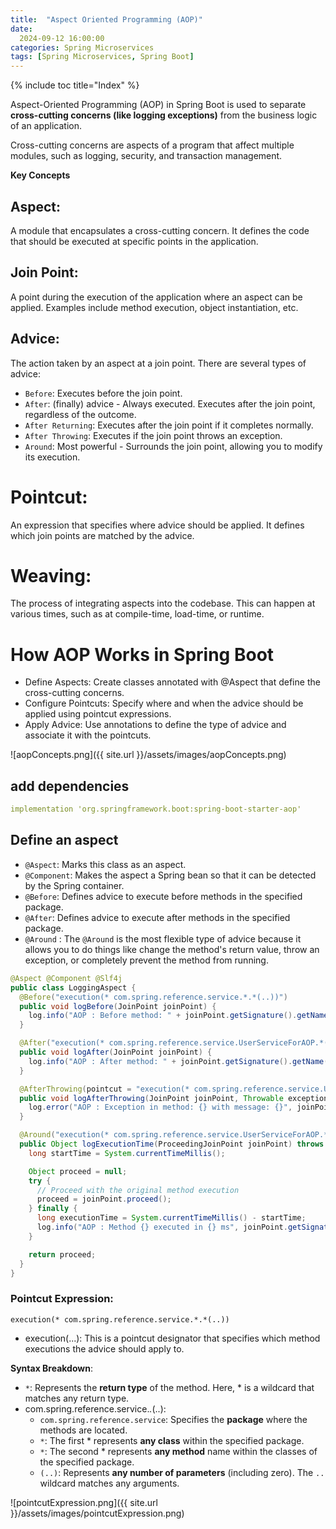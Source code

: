 ```yaml
---
title:  "Aspect Oriented Programming (AOP)"
date:  
  2024-09-12 16:00:00
categories: Spring Microservices
tags: [Spring Microservices, Spring Boot]
---
```

{% include toc title="Index" %}

Aspect-Oriented Programming (AOP) in Spring Boot is used to separate **cross-cutting concerns (like logging exceptions)** 
from the business logic of an application. 

Cross-cutting concerns are aspects of a program that affect multiple modules, such as logging, security, and transaction management.

**Key Concepts**
## Aspect: 
A module that encapsulates a cross-cutting concern. 
It defines the code that should be executed at specific points in the application.

## Join Point:
A point during the execution of the application where an aspect can be applied. 
Examples include method execution, object instantiation, etc.

## Advice: 
The action taken by an aspect at a join point. There are several types of advice:
- `Before`: Executes before the join point.
- `After`: (finally) advice - Always executed. Executes after the join point, regardless of the outcome.
- `After Returning`: Executes after the join point if it completes normally.
- `After Throwing`: Executes if the join point throws an exception.
- `Around`: Most powerful - Surrounds the join point, allowing you to modify its execution.

# Pointcut:
An expression that specifies where advice should be applied. It defines which join points are matched by the advice.

# Weaving: 
The process of integrating aspects into the codebase. 
This can happen at various times, such as at compile-time, load-time, or runtime.

# How AOP Works in Spring Boot
- Define Aspects: Create classes annotated with @Aspect that define the cross-cutting concerns.
- Configure Pointcuts: Specify where and when the advice should be applied using pointcut expressions.
- Apply Advice: Use annotations to define the type of advice and associate it with the pointcuts.

![aopConcepts.png]({{ site.url }}/assets/images/aopConcepts.png)

## add dependencies 
```yaml
implementation 'org.springframework.boot:spring-boot-starter-aop'
```

## Define an aspect
- `@Aspect`: Marks this class as an aspect.
- `@Component`: Makes the aspect a Spring bean so that it can be detected by the Spring container.
- `@Before`: Defines advice to execute before methods in the specified package.
- `@After`: Defines advice to execute after methods in the specified package.
- `@Around` : The `@Around` is the most flexible type of advice because it allows you to do things like 
change the method's return value, throw an exception, or completely prevent the method from running.

```java
@Aspect @Component @Slf4j
public class LoggingAspect {
  @Before("execution(* com.spring.reference.service.*.*(..))")
  public void logBefore(JoinPoint joinPoint) {
    log.info("AOP : Before method: " + joinPoint.getSignature().getName());
  }

  @After("execution(* com.spring.reference.service.UserServiceForAOP.*(..))") //Adding a specific Class
  public void logAfter(JoinPoint joinPoint) {
    log.info("AOP : After method: " + joinPoint.getSignature().getName());
  }

  @AfterThrowing(pointcut = "execution(* com.spring.reference.service.UserServiceForAOP.updateUserExceptionally(..))", throwing = "exception") //Adding a specific class and its specific method
  public void logAfterThrowing(JoinPoint joinPoint, Throwable exception) {
    log.error("AOP : Exception in method: {} with message: {}", joinPoint.getSignature().getName(), exception.getMessage());
  }

  @Around("execution(* com.spring.reference.service.UserServiceForAOP.*(..))")
  public Object logExecutionTime(ProceedingJoinPoint joinPoint) throws Throwable {
    long startTime = System.currentTimeMillis();

    Object proceed = null;
    try {
      // Proceed with the original method execution
      proceed = joinPoint.proceed();
    } finally {
      long executionTime = System.currentTimeMillis() - startTime;
      log.info("AOP : Method {} executed in {} ms", joinPoint.getSignature(), executionTime);
    }

    return proceed;
  }
}
```

### Pointcut Expression: 
`execution(* com.spring.reference.service.*.*(..))`

- execution(...): This is a pointcut designator that specifies which method executions the advice should apply to.

**Syntax Breakdown**:
- `*`: Represents the **return type** of the method. Here, * is a wildcard that matches any return type.
- com.spring.reference.service.*.*(..):
  - `com.spring.reference.service`: Specifies the **package** where the methods are located.
  - `*`: The first * represents **any class** within the specified package.
  - `*`: The second * represents **any method** name within the classes of the specified package.
  - `(..)`: Represents **any number of parameters** (including zero). The `..` wildcard matches any arguments.

![pointcutExpression.png]({{ site.url }}/assets/images/pointcutExpression.png)